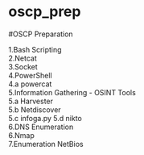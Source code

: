 # oscp_prep
#OSCP Preparation

1.Bash Scripting<br>
2.Netcat<br>
3.Socket<br>
4.PowerShell<br>
4.a powercat<br>
5.Information Gathering - OSINT Tools<br>
5.a Harvester<br>
5.b Netdiscover<br>
5.c infoga.py
5.d nikto<br>
6.DNS Enumeration<br>
6.Nmap<br>
7.Enumeration NetBios <br>



